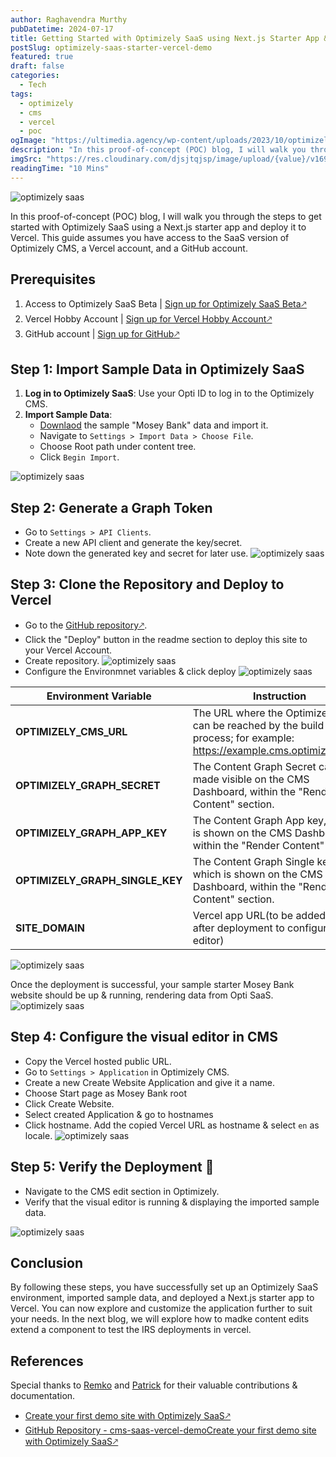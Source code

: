 ```yaml
---
author: Raghavendra Murthy
pubDatetime: 2024-07-17
title: Getting Started with Optimizely SaaS using Next.js Starter App & Deployment to Vercel
postSlug: optimizely-saas-starter-vercel-demo
featured: true
draft: false
categories:
  - Tech
tags:
  - optimizely
  - cms
  - vercel
  - poc
ogImage: "https://ultimedia.agency/wp-content/uploads/2023/10/optimizely-saas-hero.jpg"
description: "In this proof-of-concept (POC) blog, I will walk you through the steps to get started with Optimizely SaaS using a Next.js starter app and deploy it to Vercel. This guide assumes you have access to the SaaS version of Optimizely CMS, a Vercel account, and a GitHub account."
imgSrc: "https://res.cloudinary.com/djsjtqjsp/image/upload/{value}/v1692111971/raghavendra-murthy-blog/optimizely-vector-logo-2021_ufk1de.png"
readingTime: "10 Mins"
---
```


![optimizely saas](https://ultimedia.agency/wp-content/uploads/2023/10/optimizely-saas-hero.jpg)

In this proof-of-concept (POC) blog, I will walk you through the steps to get started with Optimizely SaaS using a Next.js starter app and deploy it to Vercel. This guide assumes you have access to the SaaS version of Optimizely CMS, a Vercel account, and a GitHub account.

## Prerequisites

1. Access to Optimizely SaaS Beta | <a href="https://www.optimizely.com/beta-signup/" target="_blank">Sign up for Optimizely SaaS Beta🡕</a>
2. Vercel Hobby Account | <a href="https://vercel.com/signup" target="_blank">Sign up for Vercel Hobby Account🡕</a>
3. GitHub account | <a href="https://github.com/join" target="_blank">Sign up for GitHub🡕</a>

## Step 1: Import Sample Data in Optimizely SaaS

1. **Log in to Optimizely SaaS**: Use your Opti ID to log in to the Optimizely CMS.
2. **Import Sample Data**:
   - [Downlaod](https://world.optimizely.com/globalassets/downloads/moseybank-2.episerverdata) the sample "Mosey Bank" data and import it.
   - Navigate to `Settings > Import Data > Choose File`.
   - Choose Root path under content tree.
   - Click `Begin Import`.

![optimizely saas](https://res.cloudinary.com/djsjtqjsp/image/upload/v1721214490/raghavendra-murthy-blog/opti_clsnl3.png)

## Step 2: Generate a Graph Token

- Go to `Settings > API Clients`.
- Create a new API client and generate the key/secret.
- Note down the generated key and secret for later use.
  ![optimizely saas](https://res.cloudinary.com/djsjtqjsp/image/upload/v1721214732/raghavendra-murthy-blog/opti_2_s97n0m.png)

## Step 3: Clone the Repository and Deploy to Vercel

- Go to the <a href="https://github.com/episerver/cms-saas-vercel-demo?tab=readme-ov-file" target="_blank">GitHub repository🡕</a>.
- Click the "Deploy" button in the readme section to deploy this site to your Vercel Account.
- Create repository.
  ![optimizely saas](https://res.cloudinary.com/djsjtqjsp/image/upload/v1721225406/raghavendra-murthy-blog/opti_3_gkiqvy.png)
- Configure the Environmnet variables & click deploy
  ![optimizely saas](https://res.cloudinary.com/djsjtqjsp/image/upload/v1721227187/raghavendra-murthy-blog/opti_4_ludmxq.png)

| Environment Variable            | Instruction                                                                                                            |
| ------------------------------- | ---------------------------------------------------------------------------------------------------------------------- |
| **OPTIMIZELY_CMS_URL**          | The URL where the Optimizely CMS can be reached by the build process; for example: https://example.cms.optimizely.com/ |
| **OPTIMIZELY_GRAPH_SECRET**     | The Content Graph Secret can be made visible on the CMS Dashboard, within the "Render Content" section.                |
| **OPTIMIZELY_GRAPH_APP_KEY**    | The Content Graph App key, which is shown on the CMS Dashboard, within the "Render Content" section.                   |
| **OPTIMIZELY_GRAPH_SINGLE_KEY** | The Content Graph Single key, which is shown on the CMS Dashboard, within the "Render Content" section.                |
| **SITE_DOMAIN**                 | Vercel app URL(to be added later after deployment to configure visual editor)                                          |

![optimizely saas](https://res.cloudinary.com/djsjtqjsp/image/upload/v1721227227/raghavendra-murthy-blog/opti_5_grtnfe.png)

Once the deployment is successful, your sample starter Mosey Bank website should be up & running, rendering data from Opti SaaS.
![optimizely saas](https://res.cloudinary.com/djsjtqjsp/image/upload/v1721230226/raghavendra-murthy-blog/opt7_dpbtro.png)

## Step 4: Configure the visual editor in CMS

- Copy the Vercel hosted public URL.
- Go to `Settings > Application` in Optimizely CMS.
- Create a new Create Website Application and give it a name.
- Choose Start page as Mosey Bank root
- Click Create Website.
- Select created Application & go to hostnames
- Click hostname. Add the copied Vercel URL as hostname & select `en` as locale.
  ![optimizely saas](https://res.cloudinary.com/djsjtqjsp/image/upload/v1721228792/raghavendra-murthy-blog/ezgif-1-46dd7f12c2_bu8ngf.gif)

## Step 5: Verify the Deployment 🎉

- Navigate to the CMS edit section in Optimizely.
- Verify that the visual editor is running & displaying the imported sample data.

![optimizely saas](https://res.cloudinary.com/djsjtqjsp/image/upload/v1721229471/raghavendra-murthy-blog/opt_6_ezp9is.png)

## Conclusion

By following these steps, you have successfully set up an Optimizely SaaS environment, imported sample data, and deployed a Next.js starter app to Vercel. You can now explore and customize the application further to suit your needs. In the next blog, we will explore how to madke content edits extend a component to test the IRS deployments in vercel.

## References

Special thanks to [Remko](https://github.com/remkoj) and [Patrick](https://world.optimizely.com/System/Users-and-profiles/Community-Profile-Card/?userId=cc6bd837-ed58-4563-b0cb-c71b572fe90e) for their valuable contributions & documentation.

- <a href="https://world.optimizely.com/blogs/patrick-lam/dates/2024/7/create-your-first-demo-site-with-optimizely-saasvisual-builder/" target="_blank">Create your first demo site with Optimizely SaaS🡕</a>
- [GitHub Repository - cms-saas-vercel-demo]()<a href="https://github.com/episerver/cms-saas-vercel-demo" target="_blank">Create your first demo site with Optimizely SaaS🡕</a>
